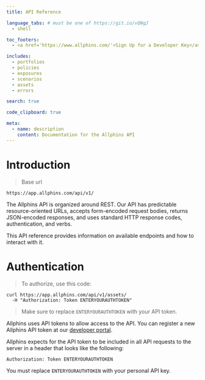 ```yaml
---
title: API Reference

language_tabs: # must be one of https://git.io/vQNgJ
  - shell

toc_footers:
  - <a href='https://www.allphins.com/'>Sign Up for a Developer Key</a>

includes:
  - portfolios
  - policies
  - exposures
  - scenarios
  - assets
  - errors

search: true

code_clipboard: true

meta:
  - name: description
    content: Documentation for the Allphins API
---
```


# Introduction

> Base url

```
https://app.allphins.com/api/v1/
```

The Allphins API is organized around REST. Our API has predictable resource-oriented URLs, accepts form-encoded request bodies, returns JSON-encoded responses, and uses standard HTTP response codes, authentication, and verbs.

This API reference provides information on available endpoints and how to interact with it.

# Authentication

> To authorize, use this code:


```shell
curl https://app.allphins.com/api/v1/assets/
  -H "Authorization: Token ENTERYOURAUTHTOKEN"
```

> Make sure to replace `ENTERYOURAUTHTOKEN` with your API token.

Allphins uses API tokens to allow access to the API. You can register a new Allphins API token at our [developer portal](https://www.allphins.com/).

Allphins expects for the API token to be included in all API requests to the server in a header that looks like the following:

`Authorization: Token ENTERYOURAUTHTOKEN`

<aside class="notice">
You must replace <code>ENTERYOURAUTHTOKEN</code> with your personal API key.
</aside>
